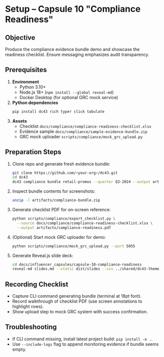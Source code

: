 # Setup – Capsule 10 "Compliance Readiness"

## Objective
Produce the compliance evidence bundle demo and showcase the readiness
checklist. Ensure messaging emphasizes audit transparency.

## Prerequisites
1. **Environment**
   - Python 3.10+
   - Node.js 18+ (`npm install --global reveal-md`)
   - Docker Desktop (for optional GRC mock service)
2. **Python dependencies**
   ```bash
   pip install dc43 rich typer click tabulate
   ```
3. **Assets**
   - Checklist `docs/compliance/compliance-readiness-checklist.xlsx`
   - Evidence sample `docs/compliance/sample-evidence-bundle.zip`
   - GRC mock uploader `scripts/compliance/mock_grc_upload.py`

## Preparation Steps
1. Clone repo and generate fresh evidence bundle:
   ```bash
   git clone https://github.com/<your-org>/dc43.git
   cd dc43
   dc43 compliance bundle retail-promos --quarter Q3-2024 --output artifacts/compliance-bundle.zip
   ```
2. Inspect bundle contents for screenshots:
   ```bash
   unzip -l artifacts/compliance-bundle.zip
   ```
3. Generate checklist PDF for on-screen reference:
   ```bash
   python scripts/compliance/export_checklist.py \
     --source docs/compliance/compliance-readiness-checklist.xlsx \
     --output artifacts/compliance-readiness.pdf
   ```
4. (Optional) Start mock GRC uploader for demo:
   ```bash
   python scripts/compliance/mock_grc_upload.py --port 5055
   ```
5. Generate Reveal.js slide deck:
   ```bash
   cd docs/influencer_capsules/capsule-10-compliance-readiness
   reveal-md slides.md --static dist/slides --css ../shared/dc43-theme.css
   ```

## Recording Checklist
- Capture CLI command generating bundle (terminal at 18pt font).
- Record walkthrough of checklist PDF (use screen annotations to highlight rows).
- Show upload step to mock GRC system with success confirmation.

## Troubleshooting
- If CLI command missing, install latest project build: `pip install -e .`.
- Use `--include-logs` flag to append monitoring evidence if bundle seems empty.
